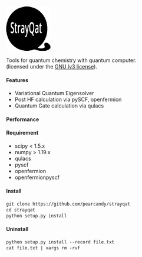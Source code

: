 
![strayqat_logo](https://github.com/pearcandy/strayqat/blob/master/img/logo.png?raw=true)

Tools for quantum chemistry with quantum computer.  
(licensed under the [GNU lv3 license](https://github.com/pearcandy/strayqat/blob/master/LICENSE)).

#### Features
- Variational Quantum Eigensolver
- Post HF calculation via pySCF, openfermion
- Quantum Gate calculation via qulacs

#### Performance

#### Requirement
- scipy < 1.5.x
- numpy > 1.19.x
- qulacs
- pyscf
- openfermion
- openfermionpyscf

#### Install
```
git clone https://github.com/pearcandy/strayqat
cd strayqat
python setup.py install
```

#### Uninstall
```
python setup.py install --record file.txt  
cat file.txt | xargs rm -rvf
```
